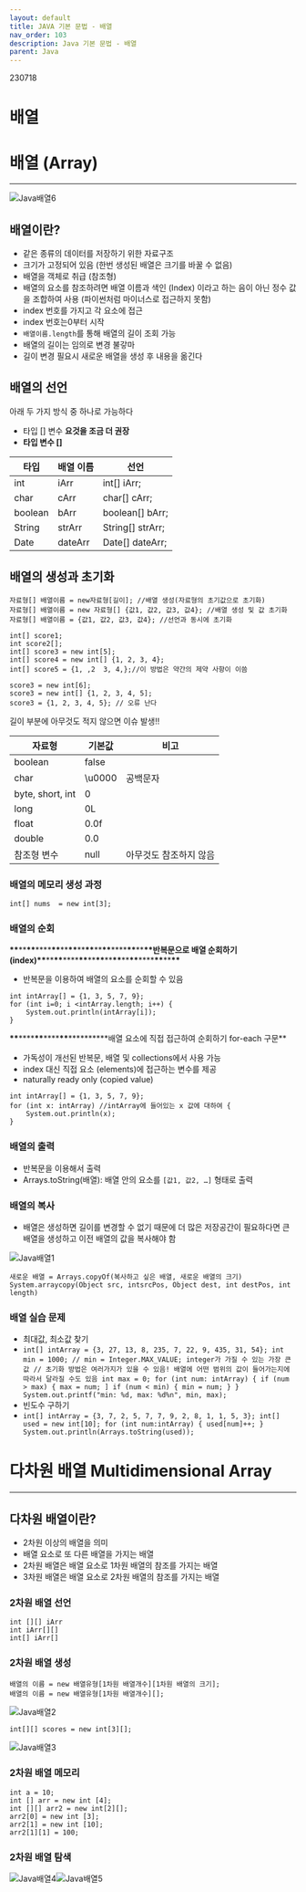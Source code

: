 ```yaml
---
layout: default
title: JAVA 기본 문법 - 배열
nav_order: 103
description: Java 기본 문법 - 배열
parent: Java
---
```


230718

# 배열

# 배열 (Array)

---

![Java배열6](https://github.com/yyoungl/yyoungl.github.io/assets/127117707/d2b0e5d2-d677-4fba-be13-ef412160e54c)

## 배열이란?

- 같은 종류의 데이터를 저장하기 위한 자료구조
- 크기가 고정되어 있음 (한번 생성된 배열은 크기를 바꿀 수 없음)
- 배열을 객체로 취급 (참조형)
- 배열의 요소를 참조하려면 배열 이름과 색인 (Index) 이라고 하는 음이 아닌 정수 값을 조합하여 사용 (파이썬처럼 마이너스로 접근하지 못함)
- index 번호를 가지고 각 요소에 접근
- index 번호는0부터 시작
- `배열이름.length`를 통해 배열의 길이 조회 가능
- 배열의 길이는 임의로 변경 불갛마
- 길이 변경 필요시 새로운 배열을 생성 후 내용을 옮긴다

## 배열의 선언

아래 두 가지 방식 중 하나로 가능하다

- 타입 \[\] 변수 **요것을 조금 더 권장**
- **타입 변수 \[\]**

| 타입    | 배열 이름 | 선언               |
| ------- | --------- | ------------------ |
| int     | iArr      | int\[\] iArr;      |
| char    | cArr      | char\[\] cArr;     |
| boolean | bArr      | boolean\[\] bArr;  |
| String  | strArr    | String\[\] strArr; |
| Date    | dateArr   | Date\[\] dateArr;  |

## 배열의 생성과 초기화

```
자료형[] 배열이름 = new자료형[길이]; //배열 생성(자료형의 초기값으로 초기화)
자료형[] 배열이름 = new 자료형[] {값1, 값2, 값3, 값4}; //배열 생성 및 값 초기화
자료형[] 배열이름 = {값1, 값2, 값3, 값4}; //선언과 동시에 초기화

int[] score1;
int score2[];
int[] score3 = new int[5];
int[] score4 = new int[] {1, 2, 3, 4};
int[] score5 = {1, ,2  3, 4,};//이 방법은 약간의 제약 사항이 이씀

score3 = new int[6];
score3 = new int[] {1, 2, 3, 4, 5];
score3 = {1, 2, 3, 4, 5}; // 오류 난다
```

길이 부분에 아무것도 적지 않으면 이슈 발생!!

| 자료형           | 기본값  | 비고                   |
| ---------------- | ------- | ---------------------- |
| boolean          | false   |                        |
| char             | \\u0000 | 공백문자               |
| byte, short, int | 0       |                        |
| long             | 0L      |                        |
| float            | 0.0f    |                        |
| double           | 0.0     |                        |
| 참조형 변수      | null    | 아무것도 참조하지 않음 |

### 배열의 메모리 생성 과정

```
int[] nums  = new int[3];
```

### 배열의 순회

**\*\***\*\***\*\***\*\*\*\***\*\***\*\***\*\***\*\***\*\***\*\***\*\***\*\*\*\***\*\***\*\***\*\***반복문으로 배열 순회하기 (index)**\*\***\*\***\*\***\*\*\*\***\*\***\*\***\*\***\*\***\*\***\*\***\*\***\*\*\*\***\*\***\*\***\*\***

- 반복문을 이용하여 배열의 요소를 순회할 수 있음

```
int intArray[] = {1, 3, 5, 7, 9};
for (int i=0; i <intArray.length; i++) {
    System.out.println(intArray[i]);
}
```

**\*\***\*\*\*\***\*\***\*\*\*\***\*\***\*\*\*\***\*\***배열 요소에 직접 접근하여 순회하기 for-each 구문\*\*

- 가독성이 개선된 반복문, 배열 및 collections에서 사용 가능
- index 대신 직접 요소 (elements)에 접근하는 변수를 제공
- naturally ready only (copied value)

```
int intArray[] = {1, 3, 5, 7, 9};
for (int x: intArray) //intArray에 들어있는 x 값에 대하여 {
    System.out.println(x);
}
```

### 배열의 출력

- 반복문을 이용해서 출력
- Arrays.toString(배열): 배열 안의 요소를 `[값1, 값2, …]` 형태로 출력

### 배열의 복사

- 배열은 생성하면 길이를 변경할 수 없기 때문에 더 많은 저장공간이 필요하다면 큰 배열을 생성하고 이전 배열의 값을 복사해야 함

![Java배열1](https://github.com/yyoungl/yyoungl.github.io/assets/127117707/76af36af-6402-4648-9e0f-2fb52e2027ca)

```
새로운 배열 = Arrays.copyOf(복사하고 싶은 배열, 새로운 배열의 크기)
System.arraycopy(Object src, intsrcPos, Object dest, int destPos, int length)
```

### 배열 실습 문제

- 최대값, 최소값 찾기
- `int[] intArray = {3, 27, 13, 8, 235, 7, 22, 9, 435, 31, 54}; int min = 1000; // min = Integer.MAX_VALUE; integer가 가질 수 있는 가장 큰 값 // 초기화 방법은 여러가지가 있을 수 있음! 배열에 어떤 범위의 값이 들어가는지에 따라서 달라질 수도 있음 int max = 0; for (int num: intArray) { if (num > max) { max = num; ] if (num < min) { min = num; } } System.out.printf("min: %d, max: %d%n", min, max);`
- 빈도수 구하기
- `int[] intArray = {3, 7, 2, 5, 7, 7, 9, 2, 8, 1, 1, 5, 3}; int[] used = new int[10]; for (int num:intArray) { used[num]++; } System.out.println(Arrays.toString(used));`

# 다차원 배열 Multidimensional Array

---

## 다차원 배열이란?

- 2차원 이상의 배열을 의미
- 배열 요소로 또 다른 배열을 가지는 배열
- 2차원 배열은 배열 요소로 1차원 배열의 참조를 가지는 배열
- 3차원 배열은 배열 요소로 2차원 배열의 참조를 가지는 배열

### 2차원 배열 선언

```
int [][] iArr
int iArr[][]
int[] iArr[]
```

### 2차원 배열 생성

```
배열의 이름 = new 배열유형[1차원 배열개수][1차원 배열의 크기];
배열의 이름 = new 배열유형[1차원 배열개수][];
```

![Java배열2](https://github.com/yyoungl/yyoungl.github.io/assets/127117707/79236594-df9c-485b-8fe8-6aee44a3122c)

```
int[][] scores = new int[3][];
```

![Java배열3](https://github.com/yyoungl/yyoungl.github.io/assets/127117707/e84f5a7f-830b-4fed-8e55-5ae0801a157d)

### 2차원 배열 메모리

```
int a = 10;
int [] arr = new int [4];
int [][] arr2 = new int[2][];
arr2[0] = new int [3];
arr2[1] = new int [10];
arr2[1][1] = 100;
```

### 2차원 배열 탐색

![Java배열4](https://github.com/yyoungl/yyoungl.github.io/assets/127117707/c4d7a89e-4b03-45ad-95b0-eb220964c1ca)![Java배열5](https://github.com/yyoungl/yyoungl.github.io/assets/127117707/0d547b52-f7ce-4727-aee0-4713d77403a5)
